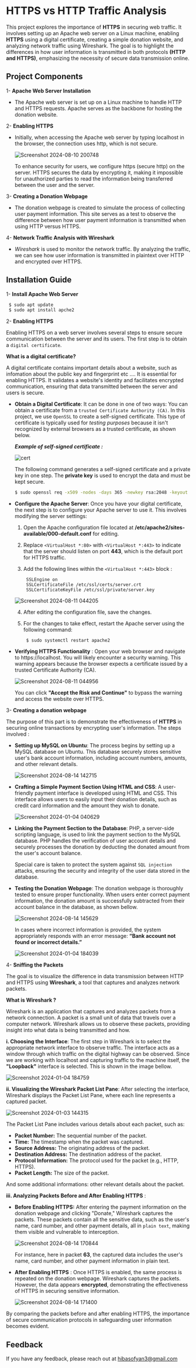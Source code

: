
# HTTPS vs HTTP Traffic Analysis

This project explores the importance of **HTTPS** in securing web traffic. It involves setting up an Apache web server on a Linux machine, enabling **HTTPS** using a digital certificate, creating a simple donation website, and analyzing network traffic using Wireshark. The goal is to highlight the differences in how user information is transmitted in both protocols **(HTTP and HTTPS)**, emphasizing the necessity of secure data transmission online.

## Project Components
1- **Apache Web Server Installation**
* The Apache web server is set up on a Linux machine to handle HTTP and HTTPS requests. Apache serves as the backbone for hosting the donation website.
  
2- **Enabling HTTPS**
* Initially, when accessing the Apache web server by typing localhost in the browser, the connection uses http, which is not secure. 

    ![Screenshot 2024-08-10 200748](https://github.com/user-attachments/assets/3b094888-4588-4ccd-ba0b-5364036ea560)

    To enhance security for users, we configure https (secure http) on the server. HTTPS secures the data by encrypting it, making it impossible for unauthorized parties to read the information being transferred between the user and the server.

3-  **Creating a Donation Webpage**
* The donation webpage is created to simulate the process of collecting user payment information. This site serves as a test to observe the difference between how user payment information is transmitted when using HTTP versus HTTPS.

4- **Network Traffic Analysis with Wireshark**
* *Wireshark* is used to monitor the network traffic. By analyzing the traffic, we can see how user information is transmitted in plaintext over HTTP and encrypted over HTTPS.




## Installation Guide

1- **Install Apache Web Server**
```bash
 $ sudo apt update
 $ sudo apt install apche2
```

2- **Enabling HTTPS**

Enabling HTTPS on a web server involves several steps to ensure secure communication between the server and its users. The first step is to obtain a `digital certificate`. 

**What is a digital certificate?**

A digital certificate contains important details about a website, such as infomation about the public key and fingerprint etc .... It is essential for enabling HTTPS. It validates a website's identity and facilitates encrypted communication, ensuring that data transmitted between the server and users is secure.


- **Obtain a Digital Certificate**: It can be done in one of two ways: You can obtain a certificate from a `trusted Certificate Authority (CA)`. In this project, we use `OpenSSL` to create a self-signed certificate. This type of certificate is typically used for *_testing purposes_* because it isn't recognized by external browsers as a trusted certificate, as shown below.

    **_Example of self-signed certificate :_**
  
    ![cert](https://github.com/user-attachments/assets/911a60a7-32e6-4280-a3f8-d651effd066c)


    The following command generates a self-signed certificate and a private key in one step. The **private key** is used to encrypt the data and must be kept secure. 
    ```bash
    $ sudo openssl req -x509 -nodes -days 365 -newkey rsa:2048 -keyout /etc/ssl/private/server.key -out /etc/ssl/certs/server.crt
    ```

- **Configure the Apache Server**: Once you have your digital certificate, the next step is to configure your Apache server to use it. This involves modifying the server settings: 

    1. Open the Apache configuration file located at **/etc/apache2/sites-available/000-default.conf** for editing.
    2. Replace `<VirtualHost *:80>` with `<VirtualHost *:443>` to indicate that the server should listen on port **443**, which is the default port for HTTPS traffic.
    3. Add the following lines within the `<VirtualHost *:443>` block :

            SSLEngine on
            SSLCertificateFile /etc/ssl/certs/server.crt
            SSLCertificateKeyFile /etc/ssl/private/server.key

    ![Screenshot 2024-08-11 044205](https://github.com/user-attachments/assets/2b3863ac-f8b5-4273-9faa-ec3eff79bfe8)
  
    4. After editing the configuration file, save the changes.
  
    5. For the changes to take effect, restart the Apache server using the following command:

            $ sudo systemctl restart apache2


   

- **Verifying HTTPS Functionality** : Open your web browser and navigate to https://localhost. You will likely encounter a security warning. This warning appears because the browser expects a certificate issued by a trusted Certificate Authority (CA). 

    ![Screenshot 2024-08-11 044956](https://github.com/user-attachments/assets/fe6535f4-e095-427f-9023-2bf23f9f82ac)

    You can click **"Accept the Risk and Continue"** to bypass the warning and access the website over HTTPS. 


3- **Creating a donation webpage**

The purpose of this part is to demonstrate the effectiveness of **HTTPS** in securing online transactions by encrypting user's information. The steps involved :

* **Setting up MySQL on Ubuntu**:
    The process begins by setting up a MySQL database on Ubuntu. This database securely stores sensitive user's bank account information, including account numbers, amounts, and other relevant details.

    ![Screenshot 2024-08-14 142715](https://github.com/user-attachments/assets/1eeb91b2-c64f-47b5-a183-a88588b39afe)

* **Crafting a Simple Payment Section Using HTML and CSS**: A user-friendly payment interface is developed using HTML and CSS. This interface allows users to easily input their donation details, such as credit card information and the amount they wish to donate.

    ![Screenshot 2024-01-04 040629](https://github.com/user-attachments/assets/78b5dc51-107b-46e3-a707-906303015ce6)


* **Linking the Payment Section to the Database**:
    PHP, a server-side scripting language, is used to link the payment section to the MySQL database. PHP handles the verification of user account details and securely processes the donation by deducting the donated amount from the user's account balance.
    
    Special care is taken to protect the system against `SQL injection` attacks, ensuring the security and integrity of the user data stored in the database.

* **Testing the Donation Webpage**: The donation webpage is thoroughly tested to ensure proper functionality. When users enter correct payment information, the donation amount is successfully subtracted from their account balance in the database, as shown bellow.

    ![Screenshot 2024-08-14 145629](https://github.com/user-attachments/assets/447a7e67-426a-40a9-b493-6cf1b31295c3)

    In cases where incorrect information is provided, the system appropriately responds with an error message: **“Bank account not found or incorrect details.”**

    ![Screenshot 2024-01-04 184039](https://github.com/user-attachments/assets/a9950d49-58f9-4732-a77b-46f746552286)


4- **Sniffing the Packets**

The goal is to visualize the difference in data transmission between HTTP and HTTPS using **Wireshark**, a tool that captures and analyzes network packets.

**What is Wireshark ?**

Wireshark is an application that captures and analyzes packets from a network connection. A packet is a small unit of data that travels over a computer network. Wireshark allows us to observe these packets, providing insight into what data is being transmitted and how.


**i. Choosing the Interface**:
The first step in Wireshark is to select the appropriate network interface to observe traffic. The interface acts as a window through which traffic on the digital highway can be observed.
Since we are working with localhost and capturing traffic to the machine itself, the **"Loopback"** interface is selected. This is shown in the image bellow.

![Screenshot 2024-01-04 184759](https://github.com/user-attachments/assets/efd78d38-aaba-4511-8ff9-de51913d2a24)


**ii. Visualizing the Wireshark Packet List Pane**: After selecting the interface, Wireshark displays the Packet List Pane, where each line represents a captured packet.

![Screenshot 2024-01-03 144315](https://github.com/user-attachments/assets/b80a0add-89fc-491d-b375-93fd0197da8c)

The Packet List Pane includes various details about each packet, such as:

* **Packet Number:** The sequential number of the packet.
* **Time:** The timestamp when the packet was captured.
* **Source Address:** The originating address of the packet.
* **Destination Address:** The destination address of the packet.
* **Protocol Information:** The protocol used for the packet (e.g., HTTP, HTTPS).
* **Packet Length:** The size of the packet.

And some additional informations: other relevant details about the packet.

**iii. Analyzing Packets Before and After Enabling HTTPS** :

* **Before Enabling HTTPS:** After entering the payment information on the donation webpage and clicking "Donate," Wireshark captures the packets. These packets contain all the sensitive data, such as the user's name, card number, and other payment details, all in `plain text`, making them visible and vulnerable to interception.

    ![Screenshot 2024-08-14 170844](https://github.com/user-attachments/assets/fe0b2d54-7537-40df-ac10-83739124afec)

    For instance, here in packet **63**, the captured data includes the user's name, card number, and other payment information in plain text.


* **After Enabling HTTPS** : Once HTTPS is enabled, the same process is repeated on the donation webpage. Wireshark captures the packets. However, the data appears **encrypted**, demonstrating the effectiveness of HTTPS in securing sensitive information.

    ![Screenshot 2024-08-14 171400](https://github.com/user-attachments/assets/bbf1a690-2ad3-4b13-9243-954c18ce783b)


By comparing the packets before and after enabling HTTPS, the importance of secure communication protocols in safeguarding user information becomes evident.
## Feedback

If you have any feedback, please reach out at hibasofyan3@gmail.com

